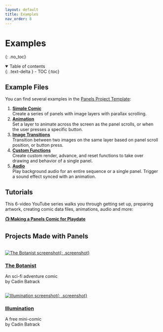```yaml
---
layout: default
title: Examples
nav_order: 8
---
```


# Examples
{: .no_toc}

<details open markdown="block">
  <summary>
    Table of contents
  </summary>
  {: .text-delta }
- TOC
{:toc}
</details>

## Example Files

You can find several examples in the [Panels Project Template](https://github.com/cadin/panels-project-template):

1. [**Simple Comic**](https://github.com/cadin/panels-project-template/blob/main/source/examples/1-simple-comic.lua)  
   Create a series of panels with image layers with parallax scrolling.
2. [**Animation**](https://github.com/cadin/panels-project-template/blob/main/source/examples/2-animation.lua)  
   Set a layer to animate across the screen as the panel scrolls, or when the user presses a specific button.
3. [**Image Transitions**](https://github.com/cadin/panels-project-template/blob/main/source/examples/3-image-transitions.lua)  
   Transition between two images on the same layer based on panel scroll position, or button press.
4. [**Custom Functions**](https://github.com/cadin/panels-project-template/blob/main/source/examples/4-custom-functions.lua)  
   Create custom render, advance, and reset functions to take over drawing and behavior of a single panel.
5. [**Audio**](https://github.com/cadin/panels-project-template/blob/main/source/examples/5-audio.lua)  
   Play background audio for an entire sequence or a single panel. Trigger a sound effect synced with an animation.

## Tutorials
This 6-video YouTube series walks you through getting set up, preparing artwork, creating comic data files, animations, audio and more:

**[📺 Making a Panels Comic for Playdate](https://www.youtube.com/playlist?list=PLvk_cJkKCihbN4Q61lopDtSQMbx4vNLvv)**



## Projects Made with Panels

<div style="clear: both;height: 1px;">&nbsp;</div>

[![The Botanist screenshot]({{site.baseurl}}/assets/images/botanist-screen.png){: .screenshot}](https://play.date/dev/catalog/the-botanist)

### [The Botanist](https://play.date/dev/catalog/the-botanist)

An sci-fi adventure comic  
by Cadin Batrack

<div style="clear: both;height: 1px;">&nbsp;</div>

[![Illumination screenshot]({{site.baseurl}}/assets/images/illumination-screen.png){: .screenshot}](https://cadinb.itch.io/illumination)

### [Illumination](https://cadinb.itch.io/illumination)

A free mini-comic  
by Cadin Batrack

<div style="clear: both;">&nbsp;</div>
<br />
<br />
